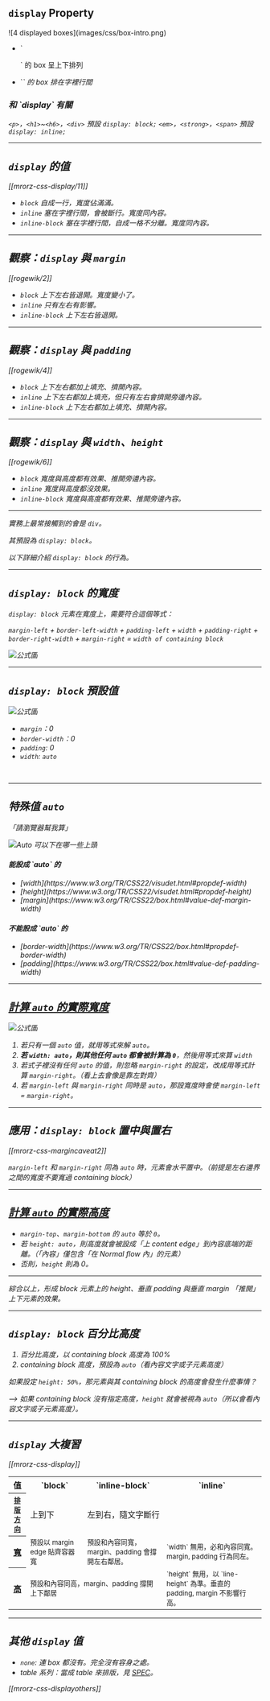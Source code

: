 `display` Property
------------------

<div class="row">
  <div class="span3">
    ![4 displayed boxes](images/css/box-intro.png)
  </div>
  <div class="span3 leader">
    <ul>
      <li>`<p>` 的 box 呈上下排列</li>
      <li>`<em>` 的 box 排在字裡行間</li>
    </ul>
  </div>
</div>

<div class="fragment leader">

<h3>和 `display` 有關</h3>

`<p>`，`<h1>`~`<h6>`，`<div>` 預設 `display: block;`
`<em>`，`<strong>`，`<span>` 預設 `display: inline;`

</div>

---

`display` 的值
--------------------

[[mrorz-css-display/11]]

* `block` 自成一行，寬度佔滿滿。
* `inline` 塞在字裡行間，會被斷行。寬度同內容。
* `inline-block` 塞在字裡行間，自成一格不分離。寬度同內容。

---

觀察：`display` 與 `margin`
--------------------

[[rogewik/2]]

* `block` 上下左右皆退開。*寬度變小了。*
* `inline` 只有左右有影響。
* `inline-block` 上下左右皆退開。

---

觀察：`display` 與 `padding`
--------------------

[[rogewik/4]]

* `block` 上下左右都加上填充、擠開內容。
* `inline` 上下左右都加上填充，但只有左右會擠開旁邊內容。
* `inline-block` 上下左右都加上填充、擠開內容。


---

觀察：`display` 與 `width`、`height`
--------------------

[[rogewik/6]]

* `block` 寬度與高度都有效果、推開旁邊內容。
* `inline` 寬度與高度都*沒*效果。
* `inline-block` 寬度與高度都有效果、推開旁邊內容。

---

實務上最常接觸到的會是 `div`。

其預設為 `display: block`。

以下詳細介紹 `display: block` 的行為。

---

`display: block` 的寬度
---

`display: block` 元素在寬度上，需要符合這個等式：

`margin-left` + `border-left-width` + `padding-left` + `width` + `padding-right` + `border-right-width` + `margin-right` = `width of containing block`

![公式圖](https://docs.google.com/drawings/d/1pb-RbSDRf2pR6Vc2ft0SC8VA9BliRAwduuvUo0t048s/pub?w=949&h=285&borderless)

---

`display: block` 預設值
---

![公式圖](https://docs.google.com/drawings/d/1pb-RbSDRf2pR6Vc2ft0SC8VA9BliRAwduuvUo0t048s/pub?w=949&h=285&borderless)

* `margin`：0
* `border-width`：0
* `padding`: 0
* `width`: `auto`

<br/>


---

特殊值 `auto`
------

「請瀏覽器幫我算」

![Auto 可以下在哪一些上頭](https://docs.google.com/drawings/d/1e5B38xn1h2S-263NcNOqe_cvG8jehNMUbJ2miE2Ry0M/pub?w=601&h=202&borderless)


<div class="row">
  <div class="span3">
    <h4>能設成 `auto` 的</h4>
    <ul>
      <li>[width](https://www.w3.org/TR/CSS22/visudet.html#propdef-width)</li>
      <li>[height](https://www.w3.org/TR/CSS22/visudet.html#propdef-height)</li>
      <li>[margin](https://www.w3.org/TR/CSS22/box.html#value-def-margin-width)</li>
    </ul>
  </div>
  <div class="span3">
    <h4>不能設成 `auto` 的</h4>
    <ul>
      <li>[border-width](https://www.w3.org/TR/CSS22/box.html#propdef-border-width)</li>
      <li>[padding](https://www.w3.org/TR/CSS22/box.html#value-def-padding-width)</li>
    </ul>
  </div>
</div>

---

[計算 `auto` 的實際寬度](https://www.w3.org/TR/CSS22/visudet.html#blockwidth)
---

![公式圖](https://docs.google.com/drawings/d/1pb-RbSDRf2pR6Vc2ft0SC8VA9BliRAwduuvUo0t048s/pub?w=949&h=285&borderless)

1. 若只有一個 `auto` 值，就用等式來解 `auto`。
2. **若 `width: auto`，則其他任何 `auto` 都會被計算為 `0`**，然後用等式來算 `width`
3. 若式子裡沒有任何 `auto` 的值，則忽略 `margin-right` 的設定，改成用等式計算 `margin-right`。（看上去會像是靠左對齊）
4. 若 `margin-left` 與 `margin-right` 同時是 `auto`，那設寬度時會使 `margin-left` = `margin-right`。

---

應用：`display: block` 置中與置右
--------------

[[mrorz-css-margincaveat2]]

`margin-left` 和 `margin-right` 同為 `auto` 時，元素會水平置中。（前提是左右邊界之間的寬度不要寬過 containing block）

---

[計算 `auto` 的實際高度](https://www.w3.org/TR/CSS22/visudet.html#normal-block)
---

* `margin-top`、`margin-bottom` 的 `auto` 等於 `0`。
* 若 `height: auto`，則高度就會被設成「上 content edge」到內容底端的距離。（「內容」僅包含「在 Normal flow 內」的元素）
* 否則，`height` 則為 0。

- - -

綜合以上，形成 block 元素上的 height、垂直 padding 與垂直 margin 「推開」上下元素的效果。

---

`display: block` 百分比高度
---

1. 百分比高度，以 containing block 高度為 100%
2. containing block 高度，預設為 `auto`（看內容文字或子元素高度）

如果設定 `height: 50%`，那元素與其 containing block 的高度會發生什麼事情？

--> 如果 containing block 沒有指定高度，`height` 就會被視為 `auto`（所以會看內容文字或子元素高度）。

---

`display` 大複習
--------------------

<!--
  Reference: CSS 2.1 SPEC 9.4, 10.3, 10.6
  http://www.w3.org/TR/CSS2/visuren.html#normal-flow
  http://www.w3.org/TR/CSS2/visudet.html#Computing_widths_and_margins
  http://www.w3.org/TR/CSS2/visudet.html#Computing_heights_and_margins
-->

[[mrorz-css-display]]

<table class="trailer">
  <tr>
    <th>值</th>
    <th>`block`</th>
    <th>`inline-block`</th>
    <th>`inline`</th>
  </tr>
  <tr>
    <th><a href="http://www.w3.org/TR/CSS2/visuren.html#normal-flow"><small>排版<br>方向</small></a></th>
    <td>上到下</td>
    <td colspan="2">左到右，隨文字斷行</td>
  </tr>
  <tr>
    <th><a href="http://www.w3.org/TR/CSS2/visudet.html#Computing_widths_and_margins">寬</a></th>
    <td><small>預設以 margin edge 貼齊容器寬</small></td>
    <td><small>預設和內容同寬，margin、padding 會撐開左右鄰居。</small></td>
    <td><small>`width` 無用，必和內容同寬。margin, padding 行為同左。</small></td>
  </tr>
  <tr>
    <th><a href="http://www.w3.org/TR/CSS2/visudet.html#Computing_heights_and_margins">高</a></th>
    <td colspan="2"><small>預設和內容同高，margin、padding 撐開上下鄰居</small></td>
    <td><small>`height` 無用，以 `line-height` 為準。垂直的 padding, margin 不影響行高。<small?</td>
  </tr>
</table>


---

其他 `display` 值
-------------

* `none`: 連 box 都沒有。完全沒有容身之處。
* table 系列：當成 table 來排版，見 [SPEC](http://www.w3.org/TR/CSS2/tables.html#table-display)。

[[mrorz-css-displayothers]]
